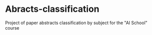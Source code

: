 # Abracts-classification
Project of paper abstracts classification by subject for the "AI School" course
